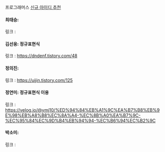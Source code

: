 프로그래머스 [신규 아이디 추천](https://school.programmers.co.kr/learn/courses/30/lessons/72410)<br>

#### 최태승: 
링크 : 

#### 김선웅: 정규표현식 
링크 : https://dndenf.tistory.com/48

#### 정의진:
링크 : https://uijin.tistory.com/125

#### 정연미: 정규표현식 이용
링크 : https://velog.io/@ymj10/%ED%94%84%EB%A1%9C%EA%B7%B8%EB%9E%98%EB%A8%B8%EC%8A%A4-%EC%8B%A0%EA%B7%9C-%EC%95%84%EC%9D%B4%EB%94%94-%EC%B6%94%EC%B2%9C

#### 박소미: 
링크 : 
